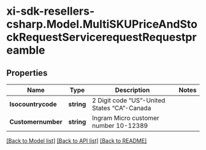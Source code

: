 # xi-sdk-resellers-csharp.Model.MultiSKUPriceAndStockRequestServicerequestRequestpreamble

## Properties

Name | Type | Description | Notes
------------ | ------------- | ------------- | -------------
**Isocountrycode** | **string** | 2 Digit code “US”-United States “CA”-Canada | 
**Customernumber** | **string** | Ingram Micro customer number 10-12389 | 

[[Back to Model list]](../README.md#documentation-for-models) [[Back to API list]](../README.md#documentation-for-api-endpoints) [[Back to README]](../README.md)

